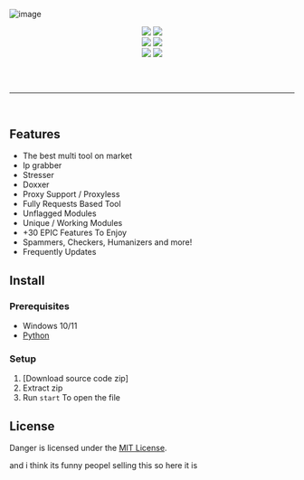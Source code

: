 ![image](https://github.com/xtro0000/Danger-Multitool/assets/145662247/d9602564-1425-4a08-948f-f2f2ffd1072a)




<div align="center">
    <img src="https://img.shields.io/github/languages/top/addi00000/empyrean?color=%23000000">
    <img src="https://img.shields.io/github/stars/addi00000/empyrean?color=%23000000&logoColor=%23000000">
    <br>
    <img src="https://img.shields.io/github/commit-activity/w/addi00000/empyrean?color=%23000000"> 
    <img src="https://img.shields.io/github/last-commit/addi00000/empyrean?color=%23000000&logoColor=%23000000">
    <br>
    <img src="https://img.shields.io/github/issues/addi00000/empyrean?color=%23000000&logoColor=%23000000">
    <img src="https://img.shields.io/github/issues-closed/addi00000/empyrean?color=%23000000&logoColor=%23000000">
    <br>
</div>
<hr style="border-radius: 2%; margin-top: 60px; margin-bottom: 60px;" noshade="" size="20" width="100%">

## Features
- The best multi tool on market
- Ip grabber
- Stresser
- Doxxer
- Proxy Support / Proxyless
- Fully Requests Based Tool
- Unflagged Modules
- Unique / Working Modules
- +30 EPIC Features To Enjoy
- Spammers, Checkers, Humanizers and more!
- Frequently Updates

## Install

### Prerequisites

-   Windows 10/11
-   [Python](https://www.python.org/downloads/release/python-3109/)

### Setup

1. [Download source code zip]
2. Extract zip
3. Run `start` To open the file

## License

Danger is licensed under the <a href="https://mit-license.org/">MIT License</a>.

and i think its funny peopel selling this so here it is
